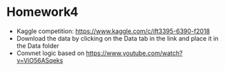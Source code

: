 # Homework4
- Kaggle competition: https://www.kaggle.com/c/ift3395-6390-f2018
- Download the data by clicking on the Data tab in the link and place it in the Data folder
- Convnet logic based on https://www.youtube.com/watch?v=ViO56ASqeks
